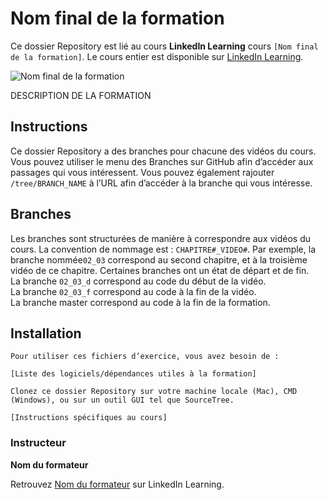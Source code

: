 
# Nom final de la formation

Ce dossier Repository est lié au cours **LinkedIn Learning** cours `[Nom final de la formation]`. Le cours entier est disponible sur [LinkedIn Learning][lil-course-url].

![Nom final de la formation][lil-thumbnail-url] 

DESCRIPTION DE LA FORMATION

## Instructions

Ce dossier Repository a des branches pour chacune des vidéos du cours. Vous pouvez utiliser le menu des Branches sur GitHub afin d’accéder aux passages qui vous intéressent. Vous pouvez également rajouter `/tree/BRANCH_NAME` à l’URL afin d’accéder à la branche qui vous intéresse. 

## Branches

Les branches sont structurées de manière à correspondre aux vidéos du cours. La convention de nommage est : `CHAPITRE#_VIDEO#`. Par exemple, la branche nommée`02_03` correspond au second chapitre, et à la troisième vidéo de ce chapitre. Certaines branches ont un état de départ et de fin.  
La branche `02_03_d` correspond au code du début de la vidéo.  
La branche `02_03_f` correspond au code à la fin de la vidéo.  
La branche master correspond au code à la fin de la formation. 

## Installation

    Pour utiliser ces fichiers d’exercice, vous avez besoin de : 
    
    [Liste des logiciels/dépendances utiles à la formation] 
    
    Clonez ce dossier Repository sur votre machine locale (Mac), CMD (Windows), ou sur un outil GUI tel que SourceTree. 
    
    [Instructions spécifiques au cours] 



### Instructeur

**Nom du formateur** 

 Retrouvez [Nom du formateur](https://www.linkedin.com/learning/instructors/) sur LinkedIn Learning.

[0]: # (Replace these placeholder URLs with actual course URLs)
[lil-course-url]: https://www.linkedin.com/learning/building-a-graphql-project-with-react-js
[lil-thumbnail-url]: https://cdn.lynda.com/course/2875095/2875095-1615224395432-16x9.jpg

[1]: # (End of FR-Instruction ###############################################################################################)
